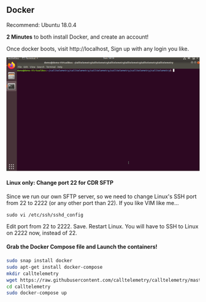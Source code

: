 ## Docker

Recommend: Ubuntu 18.0.4 

**2 Minutes** to both install Docker, and create an account!

Once docker boots, visit http://localhost, Sign up with any login you like.

![docker install](docker-install.gif)  

#### Linux only: Change port 22 for CDR SFTP
Since we run our own SFTP server, so we need to change Linux's SSH port from 22 to 2222 (or any other port than 22). 
If you like VIM like me...
```
sudo vi /etc/ssh/sshd_config
```
Edit port from 22 to 2222. Save.
Restart Linux.
You will have to SSH to Linux on 2222 now, instead of 22.


#### Grab the Docker Compose file and Launch the containers!
``` bash
sudo snap install docker
sudo apt-get install docker-compose
mkdir calltelemetry
wget https://raw.githubusercontent.com/calltelemetry/calltelemetry/master/docker-compose.yml
cd calltelemetry
sudo docker-compose up
```